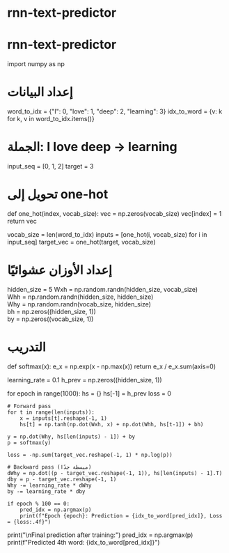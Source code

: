 # rnn-text-predictor
# rnn-text-predictor
import numpy as np

# إعداد البيانات
word_to_idx = {"I": 0, "love": 1, "deep": 2, "learning": 3}
idx_to_word = {v: k for k, v in word_to_idx.items()}

# الجملة: I love deep -> learning
input_seq = [0, 1, 2]
target = 3

# تحويل إلى one-hot
def one_hot(index, vocab_size):
    vec = np.zeros(vocab_size)
    vec[index] = 1
    return vec

vocab_size = len(word_to_idx)
inputs = [one_hot(i, vocab_size) for i in input_seq]
target_vec = one_hot(target, vocab_size)

# إعداد الأوزان عشوائيًا
hidden_size = 5
Wxh = np.random.randn(hidden_size, vocab_size)   
Whh = np.random.randn(hidden_size, hidden_size)  
Why = np.random.randn(vocab_size, hidden_size)   
bh = np.zeros((hidden_size, 1))               
by = np.zeros((vocab_size, 1))                 

# التدريب
def softmax(x):
    e_x = np.exp(x - np.max(x))
    return e_x / e_x.sum(axis=0)

learning_rate = 0.1
h_prev = np.zeros((hidden_size, 1))

for epoch in range(1000):
    hs = {}
    hs[-1] = h_prev
    loss = 0
    
    # Forward pass
    for t in range(len(inputs)):
        x = inputs[t].reshape(-1, 1)
        hs[t] = np.tanh(np.dot(Wxh, x) + np.dot(Whh, hs[t-1]) + bh)
        
    y = np.dot(Why, hs[len(inputs) - 1]) + by
    p = softmax(y)
    
    loss = -np.sum(target_vec.reshape(-1, 1) * np.log(p))

    # Backward pass (مبسطة جدًا)
    dWhy = np.dot((p - target_vec.reshape(-1, 1)), hs[len(inputs) - 1].T)
    dby = p - target_vec.reshape(-1, 1)
    Why -= learning_rate * dWhy
    by -= learning_rate * dby

    if epoch % 100 == 0:
        pred_idx = np.argmax(p)
        print(f"Epoch {epoch}: Prediction = {idx_to_word[pred_idx]}, Loss = {loss:.4f}")
print("\nFinal prediction after training:")
pred_idx = np.argmax(p)
print(f"Predicted 4th word: {idx_to_word[pred_idx]}")
